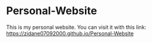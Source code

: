 # Personal-Website
This is my personal website.
You can visit it with this link: https://zidane07092000.github.io/Personal-Website
